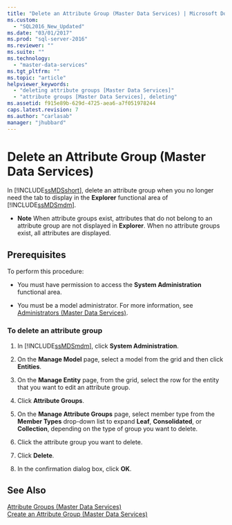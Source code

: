 ```yaml
---
title: "Delete an Attribute Group (Master Data Services) | Microsoft Docs"
ms.custom: 
  - "SQL2016_New_Updated"
ms.date: "03/01/2017"
ms.prod: "sql-server-2016"
ms.reviewer: ""
ms.suite: ""
ms.technology: 
  - "master-data-services"
ms.tgt_pltfrm: ""
ms.topic: "article"
helpviewer_keywords: 
  - "deleting attribute groups [Master Data Services]"
  - "attribute groups [Master Data Services], deleting"
ms.assetid: f915e89b-629d-4725-aea6-a7f051978244
caps.latest.revision: 7
ms.author: "carlasab"
manager: "jhubbard"
---
```

# Delete an Attribute Group (Master Data Services)
  In [!INCLUDE[ssMDSshort](../a9notintoc/includes/ssmdsshort-md.md)], delete an attribute group when you no longer need the tab to display in the **Explorer** functional area of [!INCLUDE[ssMDSmdm](../a9notintoc/includes/ssmdsmdm-md.md)].  
  
-   **Note** When attribute groups exist, attributes that do not belong to an attribute group are not displayed in **Explorer**. When no attribute groups exist, all attributes are displayed.  
  
## Prerequisites  
 To perform this procedure:  
  
-   You must have permission to access the **System Administration** functional area.  
  
-   You must be a model administrator. For more information, see [Administrators &#40;Master Data Services&#41;](../master-data-services/administrators-master-data-services.md).  
  
### To delete an attribute group  
  
1.  In [!INCLUDE[ssMDSmdm](../a9notintoc/includes/ssmdsmdm-md.md)], click **System Administration**.  
  
2.  On the **Manage Model** page, select a model from the grid and then click **Entities**.  
  
3.  On the **Manage Entity** page, from the grid, select the row for the entity that you want to edit an attribute group.  
  
4.  Click **Attribute Groups**.  
  
5.  On the **Manage Attribute Groups** page, select member type from the **Member Types** drop-down list to expand **Leaf**, **Consolidated**, or **Collection**, depending on the type of group you want to delete.  
  
6.  Click the attribute group you want to delete.  
  
7.  Click **Delete**.  
  
8.  In the confirmation dialog box, click **OK**.  
  
## See Also  
 [Attribute Groups &#40;Master Data Services&#41;](../master-data-services/attribute-groups-master-data-services.md)   
 [Create an Attribute Group &#40;Master Data Services&#41;](../master-data-services/create-an-attribute-group-master-data-services.md)  
  
  